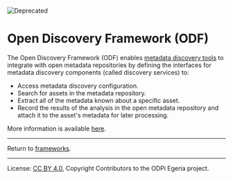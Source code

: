 <!-- SPDX-License-Identifier: CC-BY-4.0 -->
<!-- Copyright Contributors to the ODPi Egeria project. -->

![Deprecated](../../../images/egeria-content-status-deprecated.png#pagewidth)

# Open Discovery Framework (ODF)
  
The Open Discovery Framework (ODF) enables
[metadata discovery tools](https://egeria-project.org/features/discovery-and-stewardship/overview)
to integrate with open metadata repositories by defining the interfaces
for metadata discovery components (called discovery services) to:

* Access metadata discovery configuration.
* Search for assets in the metadata repository.
* Extract all of the metadata known about a specific asset.
* Record the results of the analysis in the open metadata repository and attach it to the
  asset's metadata for later processing.

More information is available [here](docs).


----
Return to [frameworks](..).


----
License: [CC BY 4.0](https://creativecommons.org/licenses/by/4.0/),
Copyright Contributors to the ODPi Egeria project.